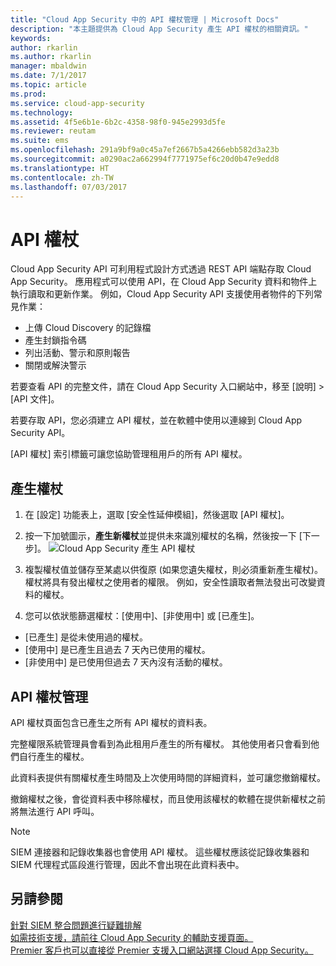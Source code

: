 ```yaml
---
title: "Cloud App Security 中的 API 權杖管理 | Microsoft Docs"
description: "本主題提供為 Cloud App Security 產生 API 權杖的相關資訊。"
keywords: 
author: rkarlin
ms.author: rkarlin
manager: mbaldwin
ms.date: 7/1/2017
ms.topic: article
ms.prod: 
ms.service: cloud-app-security
ms.technology: 
ms.assetid: 4f5e6b1e-6b2c-4358-98f0-945e2993d5fe
ms.reviewer: reutam
ms.suite: ems
ms.openlocfilehash: 291a9bf9a0c45a7ef2667b5a4266ebb582d3a23b
ms.sourcegitcommit: a0290ac2a662994f7771975ef6c20d0b47e9edd8
ms.translationtype: HT
ms.contentlocale: zh-TW
ms.lasthandoff: 07/03/2017
---
```

# <a name="api-tokens"></a>API 權杖
    
Cloud App Security API 可利用程式設計方式透過 REST API 端點存取 Cloud App Security。 應用程式可以使用 API，在 Cloud App Security 資料和物件上執行讀取和更新作業。 例如，Cloud App Security API 支援使用者物件的下列常見作業：

- 上傳 Cloud Discovery 的記錄檔
- 產生封鎖指令碼
- 列出活動、警示和原則報告
- 關閉或解決警示

若要查看 API 的完整文件，請在 Cloud App Security 入口網站中，移至 [說明] > [API 文件]。

若要存取 API，您必須建立 API 權杖，並在軟體中使用以連線到 Cloud App Security API。

[API 權杖] 索引標籤可讓您協助管理租用戶的所有 API 權杖。 


## <a name="generate-a-token"></a>產生權杖

1. 在 [設定] 功能表上，選取 [安全性延伸模組]，然後選取 [API 權杖]。

2. 按一下加號圖示，**產生新權杖**並提供未來識別權杖的名稱，然後按一下 [下一步]。
![Cloud App Security 產生 API 權杖](./media/api-token-gen.png)

3. 複製權杖值並儲存至某處以供復原 (如果您遺失權杖，則必須重新產生權杖)。 權杖將具有發出權杖之使用者的權限。 例如，安全性讀取者無法發出可改變資料的權杖。

4. 您可以依狀態篩選權杖：[使用中]、[非使用中] 或 [已產生]。 

  - [已產生] 是從未使用過的權杖。 
  - [使用中] 是已產生且過去 7 天內已使用的權杖。 
  - [非使用中] 是已使用但過去 7 天內沒有活動的權杖。


## <a name="api-token-management"></a>API 權杖管理

API 權杖頁面包含已產生之所有 API 權杖的資料表。

完整權限系統管理員會看到為此租用戶產生的所有權杖。 其他使用者只會看到他們自行產生的權杖。

此資料表提供有關權杖產生時間及上次使用時間的詳細資料，並可讓您撤銷權杖。 

撤銷權杖之後，會從資料表中移除權杖，而且使用該權杖的軟體在提供新權杖之前將無法進行 API 呼叫。 

> [!NOTE]
> SIEM 連接器和記錄收集器也會使用 API 權杖。 這些權杖應該從記錄收集器和 SIEM 代理程式區段進行管理，因此不會出現在此資料表中。 

## <a name="see-also"></a>另請參閱  
[針對 SIEM 整合問題進行疑難排解](troubleshooting-siem.md)   
[如需技術支援，請前往 Cloud App Security 的輔助支援頁面。](http://support.microsoft.com/oas/default.aspx?prid=16031)   
[Premier 客戶也可以直接從 Premier 支援入口網站選擇 Cloud App Security。](https://premier.microsoft.com/)  
  
  